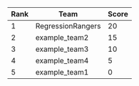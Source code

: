 | Rank | Team | Score |
| --- | --- | --- |
|1|RegressionRangers|20|
|2|example_team2|15|
|3|example_team3|10|
|4|example_team4|5|
|5|example_team1|0|
